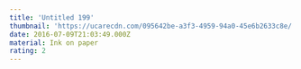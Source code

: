 ```yaml
---
title: 'Untitled 199'
thumbnail: 'https://ucarecdn.com/095642be-a3f3-4959-94a0-45e6b2633c8e/'
date: 2016-07-09T21:03:49.000Z
material: Ink on paper
rating: 2
---
```

